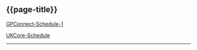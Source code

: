 ## {{page-title}}

<i class="fa fa-link"></i> [GPConnect-Schedule-1](https://fhir.nhs.uk/STU3/StructureDefinition/GPConnect-Schedule-1)

<i class="fa fa-link"></i> [UKCore-Schedule](https://simplifier.net/guide/uk-core-implementation-guide-stu3-sequence/Home/ProfilesandExtensions/Profile-UKCore-Schedule)

---